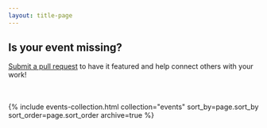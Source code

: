 ```yaml
---
layout: title-page
---
```


<h2>Is your event missing?</h2>
<p><a href="https://github.com/CAKE-DRI/cake.github.io" target="_blank">Submit a pull request</a> to have it featured and help connect others with your work!</p>
</br>
</br>

<div class="project-grid">
  {% include events-collection.html collection="events" sort_by=page.sort_by sort_order=page.sort_order archive=true %}
</div>
